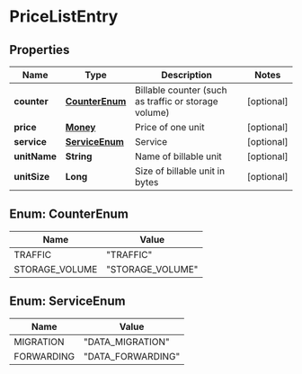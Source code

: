 
# PriceListEntry

## Properties
Name | Type | Description | Notes
------------ | ------------- | ------------- | -------------
**counter** | [**CounterEnum**](#CounterEnum) | Billable counter (such as traffic or storage volume) |  [optional]
**price** | [**Money**](Money.md) | Price of one unit |  [optional]
**service** | [**ServiceEnum**](#ServiceEnum) | Service |  [optional]
**unitName** | **String** | Name of billable unit |  [optional]
**unitSize** | **Long** | Size of billable unit in bytes |  [optional]


<a name="CounterEnum"></a>
## Enum: CounterEnum
Name | Value
---- | -----
TRAFFIC | &quot;TRAFFIC&quot;
STORAGE_VOLUME | &quot;STORAGE_VOLUME&quot;


<a name="ServiceEnum"></a>
## Enum: ServiceEnum
Name | Value
---- | -----
MIGRATION | &quot;DATA_MIGRATION&quot;
FORWARDING | &quot;DATA_FORWARDING&quot;



